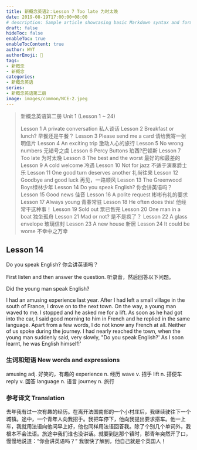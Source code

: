 ```yaml
---
title: 新概念英语2：Lesson 7 Too late 为时太晚
date: 2019-08-19T17:00:00+08:00
# description: Sample article showcasing basic Markdown syntax and formatting for HTML elements.
draft: false
hideToc: false
enableToc: true
enableTocContent: true
author: WYT
authorEmoji: 🧑
tags:
- 新概念
- 新概念
categories:
- 新概念英语
series:
- 新概念英语第二册
image: images/common/NCE-2.jpeg
---
```


> 新概念英语第二册 Unit 1 (Lesson 1 ~ 24)
> 
> Lesson 1 A private conversation 私人谈话
> Lesson 2 Breakfast or lunch? 早餐还是午餐？
> Lesson 3 Please send me a card 请给我寄一张明信片
> Lesson 4 An exciting trip 激动人心的旅行
> Lesson 5 No wrong numbers 无错号之虞
> Lesson 6 Percy Buttons 珀西?巴顿斯
> Lesson 7 Too late 为时太晚
> Lesson 8 The best and the worst 最好的和最差的
> Lesson 9 A cold welcome 冷遇
> Lesson 10 Not for jazz 不适于演奏爵士乐
> Lesson 11 One good turn deserves another 礼尚往来
> Lesson 12 Goodbye and good luck 再见，一路顺风
> Lesson 13 The Greenwood Boys绿林少年
> Lesson 14 Do you speak English? 你会讲英语吗？
> Lesson 15 Good news 佳音
> Lesson 16 A polite request 彬彬有礼的要求
> Lesson 17 Always young 青春常驻
> Lesson 18 He often does this! 他经常干这种事！
> Lesson 19 Sold out 票已售完
> Lesson 20 One man in a boat 独坐孤舟
> Lesson 21 Mad or not? 是不是疯了？
> Lesson 22 A glass envelope 玻璃信封
> Lesson 23 A new house 新居
> Lesson 24 It could be worse 不幸中之万幸

## Lesson 14
Do you speak English?
你会讲英语吗？

First listen and then answer the question.
听录音，然后回答以下问题。

Did the young man speak English?

I had an amusing experience last year. After I had left a small village in the south of France, I drove on to the next town. On the way, a young man waved to me. I stopped and he asked me for a lift. As soon as he had got into the car, I said good morning to him in French and he replied in the same language. Apart from a few words, I do not know any French at all. Neither of us spoke during the journey. I had nearly reached the town, when the young man suddenly said, very slowly, "Do you speak English?' As I soon learnt, he was English himself!'

### 生词和短语 New words and expressions  

amusing  adj. 好笑的，有趣的
experience  n. 经历
wave  v. 招手
lift  n. 搭便车
reply  v. 回答
language  n. 语言
journey  n. 旅行

### 参考译文 Translation


去年我有过一次有趣的经历。在离开法国南部的一个小村庄后，我继续驶往下一个城镇。途中，一个青年人向我招手。我把车停下，他向我提出要求搭车。他一上车，我就用法语向他问早上好，他也同样用法语回答我。除了个别几个单词外，我根本不会法语。旅途中我们谁也没讲话。就要到达那个镇时，那青年突然开了口，慢慢地说道：“你会讲英语吗？”
我很快了解到，他自己就是个英国人！